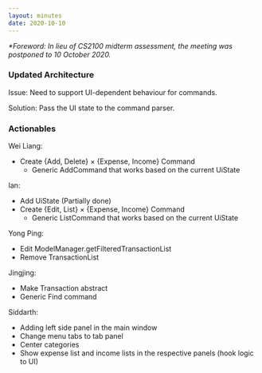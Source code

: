 ```yaml
---
layout: minutes
date: 2020-10-10
---
```


_\*Foreword: In lieu of CS2100 midterm assessment, the meeting was postponed to 10 October 2020._

### Updated Architecture

Issue: Need to support UI-dependent behaviour for commands.

Solution: Pass the UI state to the command parser.

### Actionables

Wei Liang:
- Create {Add, Delete} × {Expense, Income} Command
  - Generic AddCommand that works based on the current UiState

Ian:
- Add UiState (Partially done)
- Create {Edit, List} × {Expense, Income} Command
  - Generic ListCommand that works based on the current UiState

Yong Ping:
- Edit ModelManager.getFilteredTransactionList
- Remove TransactionList

Jingjing:
- Make Transaction abstract
- Generic Find command

Siddarth: 
- Adding left side panel in the main window
- Change menu tabs to tab panel
- Center categories 
- Show expense list and income lists in the respective panels (hook logic to UI)

